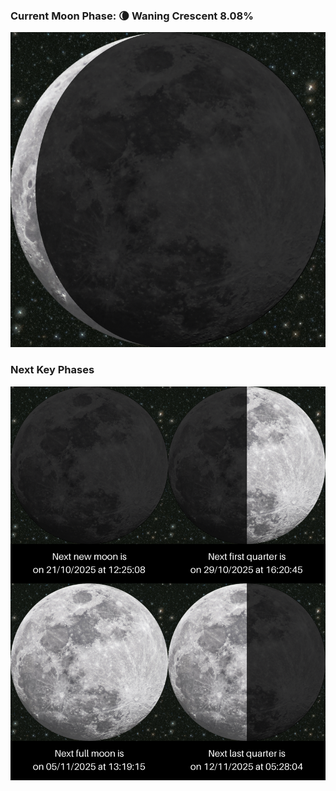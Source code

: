 ### Current Moon Phase: 🌘 Waning Crescent 8.08%
![Moon Phase](moonphase.png)
### Next Key Phases
![Gallery](gallery.png)